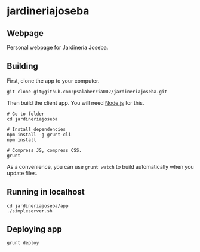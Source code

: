 jardineriajoseba
================
## Webpage
Personal webpage for Jardinería Joseba.

## Building

First, clone the app to your computer.
```
git clone git@github.com:psalaberria002/jardineriajoseba.git
```

Then build the client app. You will need [Node.js](http://nodejs.org/download/)
for this.

``` 
# Go to folder
cd jardineriajoseba

# Install dependencies
npm install -g grunt-cli
npm install

# Compress JS, compress CSS. 
grunt
```
As a convenience, you can use `grunt watch` to build automatically when
you update files.


## Running in localhost
```
cd jardineriajoseba/app
./simpleserver.sh
```

## Deploying app
```
grunt deploy
```
